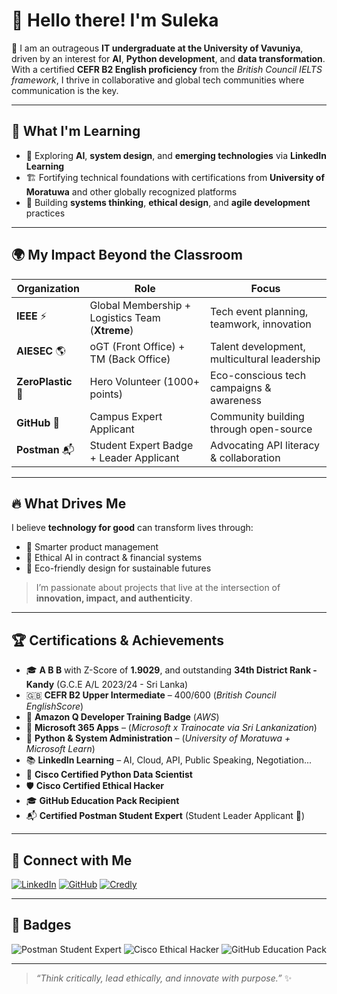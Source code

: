 # 👋 Hello there! I'm Suleka

🚀 I am an outrageous **IT undergraduate at the University of Vavuniya**, driven by an interest for **AI**, **Python development**, and **data transformation**. With a certified **CEFR B2 English proficiency** from the *British Council IELTS framework*, I thrive in collaborative and global tech communities where communication is the key.

---

## 🌱 What I'm Learning
- 🤖 Exploring **AI**, **system design**, and **emerging technologies** via **LinkedIn Learning**
- 🏗️ Fortifying technical foundations with certifications from **University of Moratuwa** and other globally recognized platforms
- 🔄 Building **systems thinking**, **ethical design**, and **agile development** practices

---

## 🌍 My Impact Beyond the Classroom

|  Organization |  Role |  Focus |
|----------------|--------|----------|
| **IEEE** ⚡ | Global Membership + Logistics Team (**Xtreme**) | Tech event planning, teamwork, innovation |
| **AIESEC** 🌎 | oGT (Front Office) + TM (Back Office) | Talent development, multicultural leadership |
| **ZeroPlastic** 🌱 | Hero Volunteer (1000+ points) | Eco-conscious tech campaigns & awareness |
| **GitHub** 🐙 | Campus Expert Applicant | Community building through open-source |
| **Postman** 📬 | Student Expert Badge + Leader Applicant | Advocating API literacy & collaboration |

---

## 🔥 What Drives Me

I believe **technology for good** can transform lives through:

- 🧠 Smarter product management  
- 🤖 Ethical AI in contract & financial systems  
- 🌿 Eco-friendly design for sustainable futures  

> I’m passionate about projects that live at the intersection of **innovation, impact, and authenticity**.

---

## 🏆 Certifications & Achievements

- 🎓 **A B B** with Z-Score of **1.9029**, and  outstanding **34th District Rank - Kandy** (G.C.E A/L 2023/24 - Sri Lanka)
- 🇬🇧 **CEFR B2 Upper Intermediate** – 400/600 (*British Council EnglishScore*)
- 📛 **Amazon Q Developer Training Badge** (*AWS*)
- 💼 **Microsoft 365 Apps** – (*Microsoft x Trainocate via Sri Lankanization*)
- 🐍 **Python & System Administration** – (*University of Moratuwa + Microsoft Learn*)
- 📚 **LinkedIn Learning** – AI, Cloud, API, Public Speaking, Negotiation...
- 🧪 **Cisco Certified Python Data Scientist**
- 🛡️ **Cisco Certified Ethical Hacker**
- 🎓 **GitHub Education Pack Recipient**
- 📬 **Certified Postman Student Expert** (Student Leader Applicant 🚀)

---

## 🔗 Connect with Me

[![LinkedIn](https://img.shields.io/badge/-LinkedIn-0077B5?style=for-the-badge&logo=linkedin&logoColor=white&logoWidth=30)](https://www.linkedin.com/in/suleka-dissanayake)
[![GitHub](https://img.shields.io/badge/-GitHub-181717?style=for-the-badge&logo=github&logoColor=white&logoWidth=30)](https://github.com/suleka-dissanayake)
[![Credly](https://img.shields.io/badge/-Credly-FF6B00?style=for-the-badge&logo=credly&logoColor=white&logoWidth=30)](https://www.credly.com/users/suleka-dissanayake)

---

## 🧩 Badges

![Postman Student Expert](https://img.shields.io/badge/Postman-Student%20Expert-orange)
![Cisco Ethical Hacker](https://img.shields.io/badge/Cisco-Ethical%20Hacker-blue)
![GitHub Education Pack](https://img.shields.io/badge/GitHub-Education%20Pack-black)

---

> _“Think critically, lead ethically, and innovate with purpose.”_ ✨
